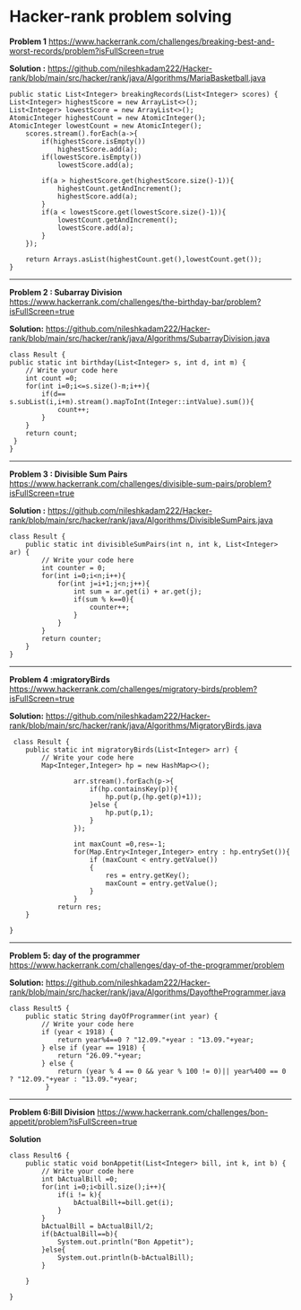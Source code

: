 # Hacker-rank problem solving ###

**Problem 1**
https://www.hackerrank.com/challenges/breaking-best-and-worst-records/problem?isFullScreen=true

**Solution :**
https://github.com/nileshkadam222/Hacker-rank/blob/main/src/hacker/rank/java/Algorithms/MariaBasketball.java

    public static List<Integer> breakingRecords(List<Integer> scores) {
    List<Integer> highestScore = new ArrayList<>();
    List<Integer> lowestScore = new ArrayList<>();
    AtomicInteger highestCount = new AtomicInteger();
    AtomicInteger lowestCount = new AtomicInteger();
        scores.stream().forEach(a->{
            if(highestScore.isEmpty())
                highestScore.add(a);
            if(lowestScore.isEmpty())
                lowestScore.add(a);

            if(a > highestScore.get(highestScore.size()-1)){
                highestCount.getAndIncrement();
                highestScore.add(a);
            }
            if(a < lowestScore.get(lowestScore.size()-1)){
                lowestCount.getAndIncrement();
                lowestScore.add(a);
            }
        });

        return Arrays.asList(highestCount.get(),lowestCount.get());
    }
---
**Problem 2 : Subarray Division**
https://www.hackerrank.com/challenges/the-birthday-bar/problem?isFullScreen=true

**Solution:**
https://github.com/nileshkadam222/Hacker-rank/blob/main/src/hacker/rank/java/Algorithms/SubarrayDivision.java

    class Result {
    public static int birthday(List<Integer> s, int d, int m) {
        // Write your code here
        int count =0;
        for(int i=0;i<=s.size()-m;i++){
            if(d== s.subList(i,i+m).stream().mapToInt(Integer::intValue).sum()){
                count++;
            }
        }
        return count;
     }
    }
----------------
**Problem 3 : Divisible Sum Pairs**
https://www.hackerrank.com/challenges/divisible-sum-pairs/problem?isFullScreen=true

**Solution :**
https://github.com/nileshkadam222/Hacker-rank/blob/main/src/hacker/rank/java/Algorithms/DivisibleSumPairs.java

    class Result {
        public static int divisibleSumPairs(int n, int k, List<Integer> ar) {
            // Write your code here
            int counter = 0;
            for(int i=0;i<n;i++){
                for(int j=i+1;j<n;j++){
                    int sum = ar.get(i) + ar.get(j);
                    if(sum % k==0){
                        counter++;
                    }
                }
            }
            return counter;
        } 
    }

------------
**Problem 4 :migratoryBirds**
https://www.hackerrank.com/challenges/migratory-birds/problem?isFullScreen=true

**Solution:**
https://github.com/nileshkadam222/Hacker-rank/blob/main/src/hacker/rank/java/Algorithms/MigratoryBirds.java
   
     class Result {
        public static int migratoryBirds(List<Integer> arr) {
            // Write your code here
            Map<Integer,Integer> hp = new HashMap<>();
    
                    arr.stream().forEach(p->{
                        if(hp.containsKey(p)){
                            hp.put(p,(hp.get(p)+1));
                        }else {
                            hp.put(p,1);
                        }
                    });
    
                    int maxCount =0,res=-1;
                    for(Map.Entry<Integer,Integer> entry : hp.entrySet()){
                        if (maxCount < entry.getValue())
                        {
                            res = entry.getKey();
                            maxCount = entry.getValue();
                        }
                    }
                return res;
        }
    
    }

----
**Problem 5: day of the programmer**
https://www.hackerrank.com/challenges/day-of-the-programmer/problem

**Solution:**
https://github.com/nileshkadam222/Hacker-rank/blob/main/src/hacker/rank/java/Algorithms/DayoftheProgrammer.java

    class Result5 {
        public static String dayOfProgrammer(int year) {
            // Write your code here
            if (year < 1918) {
                return year%4==0 ? "12.09."+year : "13.09."+year;
            } else if (year == 1918) {
                return "26.09."+year;
            } else {
                return (year % 4 == 0 && year % 100 != 0)|| year%400 == 0 ? "12.09."+year : "13.09."+year;
             }
----
**Problem 6:Bill Division**
https://www.hackerrank.com/challenges/bon-appetit/problem?isFullScreen=true

**Solution**

    class Result6 {
        public static void bonAppetit(List<Integer> bill, int k, int b) {
            // Write your code here
            int bActualBill =0;
            for(int i=0;i<bill.size();i++){
                if(i != k){
                    bActualBill+=bill.get(i);
                }
            }
            bActualBill = bActualBill/2;
            if(bActualBill==b){
                System.out.println("Bon Appetit");
            }else{
                System.out.println(b-bActualBill);
            }
    
        }
    
    }

